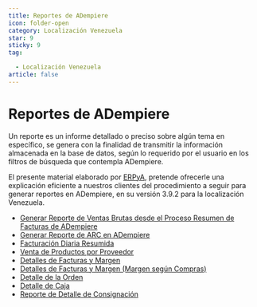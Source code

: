 ```yaml
---
title: Reportes de ADempiere
icon: folder-open
category: Localización Venezuela
star: 9
sticky: 9
tag:

  - Localización Venezuela
article: false
---
```


**Reportes de ADempiere**
=========================

Un reporte es un informe detallado o preciso sobre algún tema en específico, se genera con la finalidad de transmitir la información almacenada en la base de datos, según lo requerido por el usuario en los filtros de búsqueda que contempla ADempiere.

El presente material elaborado por [ERPyA](http://erpya.com), pretende ofrecerle una explicación eficiente a nuestros clientes del procedimiento a seguir para generar reportes en ADempiere, en su versión 3.9.2 para la localización Venezuela.

- [Generar Reporte de Ventas Brutas desde el Proceso Resumen de Facturas de ADempiere](../report/gross-sales-report/README.md)
- [Generar Reporte de ARC en ADempiere](../report/arc-report/README.md)
- [Facturación Diaria Resumida](summary-daily-billing)
- [Venta de Productos por Proveedor](sale-of-products-by-supplier)
- [Detalles de Facturas y Margen](invoice-details-and-margin)
- [Detalles de Facturas y Margen (Margen según Compras)](details-of-invoices-and-margin-according-to-purchases)
- [Detalle de la Orden](order-detail)
- [Detalle de Caja](cash-detail-report)
- [Reporte de Detalle de Consignación](consignment-detail-report)
